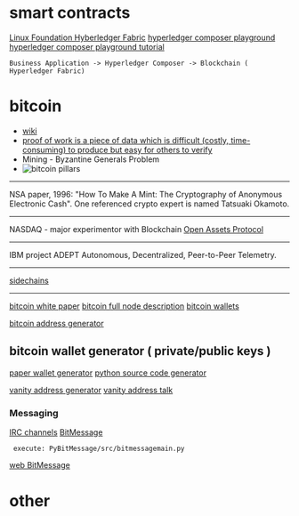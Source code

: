 
# smart contracts
[Linux Foundation Hyberledger Fabric](https://www.hyperledger.org/)
[hyperledger composer playground](http://composer-playground.mybluemix.net/login)
[hyperledger composer playground tutorial](https://hyperledger.github.io/composer/latest/tutorials/playground-tutorial.html)
```
Business Application -> Hyperledger Composer -> Blockchain ( Hyperledger Fabric)
```

# bitcoin
* [wiki](https://en.bitcoin.it/wiki/Main_Page)
* [proof of work is a piece of data which is difficult (costly, time-consuming) to produce but easy for others to verify](https://en.bitcoin.it/wiki/Proof_of_work)
* Mining -  Byzantine Generals Problem
* ![bitcoin pillars](https://ibb.co/j5Unke)

---
NSA paper, 1996: "How To Make A Mint: The Cryptography of Anonymous Electronic Cash". 
One referenced crypto expert is named Tatsuaki Okamoto.

---
NASDAQ - major experimentor with Blockchain
[Open Assets Protocol](github.com/OpenAssets)

---
IBM project ADEPT
Autonomous, Decentralized, Peer-to-Peer Telemetry. 

---
[sidechains](http://blockstream.com/sidechains.pdf)

---
[bitcoin white paper](https://bitcoin.org/bitcoin.pdf)
[bitcoin full node description](https://bitcoin.org/en/full-node)
[bitcoin wallets](https://bitcoin.org/en/choose-your-wallet)

[bitcoin address generator](https://www.bitaddress.org)

## bitcoin wallet generator ( private/public keys )
[paper wallet generator](https://bitcoinpaperwallet.com/)
[python source code generator](https://github.com/jackjack-jj/pywallet)

[vanity address generator](https://github.com/samr7/vanitygen)
[vanity address talk](bitcointalk.org/index.php?topic=25804.0)

### Messaging
[IRC channels](https://en.bitcoin.it/wiki/IRC_channels)
[BitMessage](https://bitmessage.org/)
```
 execute: PyBitMessage/src/bitmessagemain.py
```
[web BitMessage](https://bitmsg.me/)

# other
 

